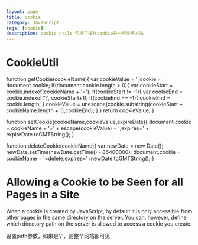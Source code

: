 ```yaml
---
layout: page
title: cookie
category: JavaScript
tags: [cookie]
description: cookie utils 包括了操作cookie的一些常用方法
---
```

# CookieUtil
function getCookie(cookieName){
	var cookieValue = '',cookie = document.cookie;
	if(document.cookie.length > 0){
		var cookieStart = cookie.indexof(cookieName + '=');
		if(cookieStart != -1){
			var cookieEnd = cookie.indexof(';', cookieStart+1);
			if(cookieEnd == -1){
				cookieEnd = cookie.length;
			}
			cookieValue = unescape(cookie.substring(cookieStart + cookieName.length + 1),cookieEnd);
		}
	}
	return cookieValue;
}

function setCookie(cookieName,cookieValue,expireDate){
	document.cookie = cookieName + '=' + escape(cookieValue) + ';expires=' + expireDate.toGMTString();
}

function deleteCookie(cookieName){
	var newDate = new Date();
	newDate.setTime(newDate.getTime() - 86400000);
	document.cookie = cookieName + '=delete;expires='+newDate.toGMTString();
}

# Allowing a Cookie to be Seen for all Pages in a Site
When a cookie is created by JavaScript, by default it is only accessible from
other pages in the same directory on the server. You can, however, define
which directory path on the server is allowed to access a cookie you create.

设置path参数，如果是'/'，则整个网站都可见